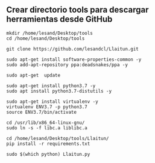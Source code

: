 ## Crear directorio tools para descargar herramientas desde GitHub
```
mkdir /home/lesand/Desktop/tools
cd /home/lesand/Desktop/tools
```
```
git clone https://github.com/lesandcl/Llaitun.git
```
```
sudo apt-get install software-properties-common -y
sudo add-apt-repository ppa:deadsnakes/ppa -y
```
```
sudo apt-get  update
```
```
sudo apt-get install python3.7 -y
sudo apt install python3.7-distutils -y
```
```
sudo apt-get install virtualenv -y
virtualenv ENV3.7 -p python3.7
source ENV3.7/bin/activate
```
```
cd /usr/lib/x86_64-linux-gnu/
sudo ln -s -f libc.a liblibc.a
```
```
cd /home/lesand/Desktop/tools/Llaitun/
pip install -r requirements.txt
```
```
sudo $(which python) Llaitun.py
```
